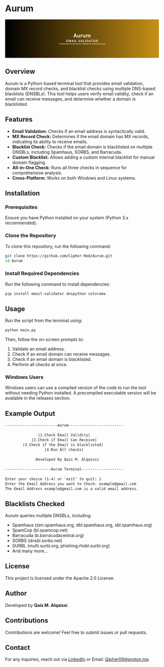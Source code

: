 # Aurum

<div align="center">
<img src="Heading.png" alt="Banner">
</div>

## Overview
Aurum is a Python-based terminal tool that provides email validation, domain MX record checks, and blacklist checks using multiple DNS-based blacklists (DNSBLs). This tool helps users verify email validity, check if an email can receive messages, and determine whether a domain is blacklisted.

## Features
- **Email Validation:** Checks if an email address is syntactically valid.
- **MX Record Check:** Determines if the email domain has MX records, indicating its ability to receive emails.
- **Blacklist Check:** Checks if the email domain is blacklisted on multiple DNSBLs, including Spamhaus, SORBS, and Barracuda.
- **Custom Blacklist:** Allows adding a custom internal blacklist for manual domain flagging.
- **All-in-One Check:** Runs all three checks in sequence for comprehensive analysis.
- **Cross-Platform:** Works on both Windows and Linux systems.

## Installation
### Prerequisites
Ensure you have Python installed on your system (Python 3.x recommended).

### Clone the Repository
To clone this repository, run the following command:
```sh
git clone https://github.com/Cipher-Red/Aurum.git
cd Aurum
```

### Install Required Dependencies
Run the following command to install dependencies:
```sh
pip install email-validator dnspython colorama
```

## Usage
Run the script from the terminal using:
```sh
python main.py
```
Then, follow the on-screen prompts to:
1. Validate an email address.
2. Check if an email domain can receive messages.
3. Check if an email domain is blacklisted.
4. Perform all checks at once.

### Windows Users
Windows users can use a compiled version of the code to run the tool without needing Python installed. A precompiled executable version will be available in the releases section.

## Example Output
```
------------------------Aurum-------------------------

               |1.Check Email Validity|
            |2.Check if Email Can Receive|
        |3.Check if the Email is blacklisted|
                  |4.Run All checks|

              Developed By Qais M. Alqaissi

---------------------Aurum Terminal-------------------

Enter your choice (1-4) or 'exit' to quit: 1
Enter the Email Address you want to Check: example@gmail.com
The Email Address example@gmail.com is a valid email address.
```

## Blacklists Checked
Aurum queries multiple DNSBLs, including:
- Spamhaus (zen.spamhaus.org, dbl.spamhaus.org, xbl.spamhaus.org)
- SpamCop (bl.spamcop.net)
- Barracuda (b.barracudacentral.org)
- SORBS (dnsbl.sorbs.net)
- SURBL (multi.surbl.org, phishing.rhsbl.surbl.org)
- And many more...

## License
This project is licensed under the Apache 2.0 License.

## Author
Developed by **Qais M. Alqaissi**.

## Contributions
Contributions are welcome! Feel free to submit issues or pull requests.

## Contact
For any inquiries, reach out via [LinkedIn](www.linkedin.com/in/qais-alqaissi-1b9295238) or Email: Qipher09@proton.me.

